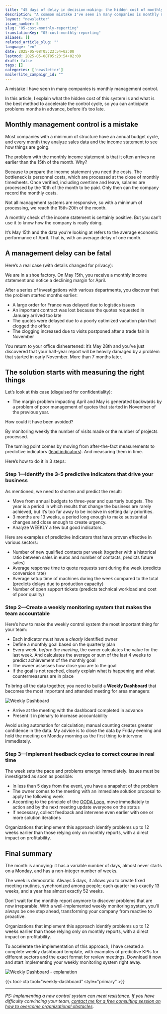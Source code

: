 ```yaml
---
title: "45 days of delay in decision-making: the hidden cost of monthly management reporting"
description: "A common mistake I've seen in many companies is monthly management reporting. In this article, I explain why it's an error and what the best method is to accelerate the control cycle, to anticipate problems with months in advance, before it's too late."
layout: "newsletter"
issue_number: 5
slug: "05-cost-monthly-reporting"
translationKey: "05-cost-monthly-reporting"
aliases: []
related_article_slug: ""
language: "en"
date: 2025-05-08T05:23:54+02:00
lastmod: 2025-05-08T05:23:54+02:00
draft: false
tags: []
categories: ['newsletter']
mailerlite_campaign_id: ""
---
```


A mistake I have seen in many companies is monthly management control.

In this article, I explain what the hidden cost of this system is and what is the best method to accelerate the control cycle, so you can anticipate problems months in advance, before it’s too late.

## Monthly management control is a mistake

Most companies with a minimum of structure have an annual budget cycle, and every month they analyze sales data and the income statement to see how things are going.

The problem with the monthly income statement is that it often arrives no earlier than the 15th of the month. Why?

Because to prepare the income statement you need the costs. The bottleneck is personnel costs, which are processed at the close of monthly timesheets. Once verified, including overtime and leave, salaries are processed by the 10th of the month to be paid. Only then can the company record the monthly costs.

Not all management systems are responsive, so with a minimum of processing, we reach the 15th-20th of the month.

A monthly check of the income statement is certainly positive. But you can’t use it to know how the company is really doing.

It’s May 15th and the data you’re looking at refers to the average economic performance of April. That is, with an average delay of one month.

## A management delay can be fatal

Here’s a real case (with details changed for privacy):

We are in a shoe factory. On May 15th, you receive a monthly income statement and notice a declining margin for April.

After a series of investigations with various departments, you discover that the problem started months earlier:

- A large order for France was delayed due to logistics issues
- An important contract was lost because the quotes requested in January arrived too late
- The quotes were delayed due to a poorly optimized vacation plan that clogged the office
- The clogging increased due to visits postponed after a trade fair in November

You return to your office disheartened: it’s May 28th and you’ve just discovered that your half-year report will be heavily damaged by a problem that started in early November. More than 7 months later.

## The solution starts with measuring the right things

Let’s look at this case (disguised for confidentiality):

- The margin problem impacting April and May is generated backwards by a problem of poor management of quotes that started in November of the previous year.

How could it have been avoided?

By monitoring weekly the number of visits made or the number of projects processed.

The turning point comes by moving from after-the-fact measurements to predictive indicators ([lead indicators](https://matteocervelli.com/it/5-kpi-scalabilita/)). And measuring them in time.

Here’s how to do it in 3 steps:

### Step 1—Identify the 3-5 predictive indicators that drive your business

As mentioned, we need to shorten and predict the result:

- Move from annual budgets to three-year and quarterly budgets. The year is a period in which results that change the business are rarely achieved, but it’s too far away to be incisive in setting daily priorities.
- 3 months are 13 weeks, a period long enough to make substantial changes and close enough to create urgency.
- Analyze WEEKLY a few but good indicators.

Here are examples of predictive indicators that have proven effective in various sectors:

- Number of new qualified contacts per week (together with a historical ratio between sales in euros and number of contacts, predicts future sales)
- Average response time to quote requests sent during the week (predicts conversion rate)
- Average setup time of machines during the week compared to the total (predicts delays due to production capacity)
- Number of open support tickets (predicts technical workload and cost of poor quality)

### Step 2—Create a weekly monitoring system that makes the team accountable

Here’s how to make the weekly control system the most important thing for your team:

- Each indicator must have a _clearly_ identified owner
- Define a monthly goal based on the quarterly plan
- Every week, _before the meeting_, the owner calculates the value for the last week. And calculates the average or sum of the last 4 weeks to predict achievement of the monthly goal
- The owner assesses how close you are to the goal
- If the goal is not reached, clearly explain what is happening and what countermeasures are in place

To bring all the data together, you need to build a **Weekly Dashboard** that becomes the most important and attended meeting for area managers:

![Weekly Dashboard](https://cdn.adlimen.com/tools/weekly-dashboard/weekly-dashboard-ita.png)

- Arrive at the meeting with the dashboard completed in advance
- Present it in plenary to increase accountability

Avoid using automation for calculation; manual counting creates greater confidence in the data. My advice is to close the data by Friday evening and hold the meeting on Monday morning as the first thing to intervene immediately.

### Step 3—Implement feedback cycles to correct course in real time

The week sets the pace and problems emerge immediately. Issues must be investigated as soon as possible:

- In less than 5 days from the event, you have a snapshot of the problem
- The owner comes to the meeting with an immediate solution proposal to apply the following week
- According to the principle of the [OODA Loop](https://matteocervelli.com/it/newsletter/03-decidi-subito-vinci-prima/), move immediately to action and by the next meeting update everyone on the status
- If necessary, collect feedback and intervene even earlier with one or more solution iterations

Organizations that implement this approach identify problems up to 12 weeks earlier than those relying only on monthly reports, with a direct impact on profitability.

## Final summary

The month is annoying: it has a variable number of days, almost never starts on a Monday, and has a non-integer number of weeks.

The week is democratic. Always 5 days, it allows you to create fixed meeting routines, synchronized among people; each quarter has exactly 13 weeks, and a year has almost exactly 52 weeks.

Don’t wait for the monthly report anymore to discover problems that are now irreparable. With a well-implemented weekly monitoring system, you’ll always be one step ahead, transforming your company from reactive to proactive.

Organizations that implement this approach identify problems up to 12 weeks earlier than those relying only on monthly reports, with a direct impact on profitability.

To accelerate the implementation of this approach, I have created a complete weekly dashboard template, with examples of predictive KPIs for different sectors and the exact format for review meetings. Download it now and start implementing your weekly monitoring system right away.

![Weekly Dashboard - explanation](https://cdn.adlimen.com/tools/weekly-dashboard/weekly-dashboard-team-ita.png)

{{< tool-cta tool="weekly-dashboard" style="primary" >}}

---

_PS: Implementing a new control system can meet resistance. If you have difficulty convincing your team, [contact me for a free consulting session on how to overcome organizational obstacles](https://calendly.com/matteo-cervelli/consulenza-scalabilita-gratuita)._
